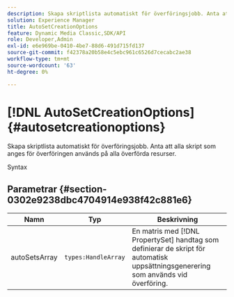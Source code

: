 ```yaml
---
description: Skapa skriptlista automatiskt för överföringsjobb. Anta att alla skript som anges för överföringen används på alla överförda resurser.
solution: Experience Manager
title: AutoSetCreationOptions
feature: Dynamic Media Classic,SDK/API
role: Developer,Admin
exl-id: e6e969be-0410-4be7-88d6-491d715fd137
source-git-commit: f42378a20b58e4c5ebc961c6526d7cecabc2ae38
workflow-type: tm+mt
source-wordcount: '63'
ht-degree: 0%

---
```


# [!DNL AutoSetCreationOptions]{#autosetcreationoptions}

Skapa skriptlista automatiskt för överföringsjobb. Anta att alla skript som anges för överföringen används på alla överförda resurser.

Syntax

## Parametrar {#section-0302e9238dbc4704914e938f42c881e6}

| Namn | Typ | Beskrivning |
|---|---|---|
| autoSetsArray | `types:HandleArray` | En matris med [!DNL PropertySet] handtag som definierar de skript för automatisk uppsättningsgenerering som används vid överföring. |
